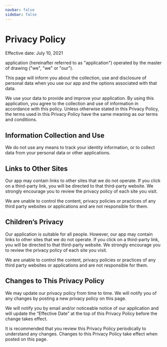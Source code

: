 ```yaml
---
navbar: false
sidebar: false
---
```


# Privacy Policy

Effective date: July 10, 2021

<b id="appname"></b> application (hereinafter referred to as "application") operated by the master of drawing ("we", "we" or "our").

This page will inform you about the collection, use and disclosure of personal data when you use our app and the options associated with that data.

We use your data to provide and improve your application. By using this application, you agree to the collection and use of information in accordance with this policy. Unless otherwise stated in this Privacy Policy, the terms used in this Privacy Policy have the same meaning as our terms and conditions.

## Information Collection and Use

We do not use any means to track your identity information, or to collect data from your personal data or other applications.

## Links to Other Sites

Our app may contain links to other sites that we do not operate. If you click on a third-party link, you will be directed to that third-party website. We strongly encourage you to review the privacy policy of each site you visit.

We are unable to control the content, privacy policies or practices of any third party websites or applications and are not responsible for them.

## Children’s Privacy

Our application is suitable for all people. However, our app may contain links to other sites that we do not operate. If you click on a third-party link, you will be directed to that third-party website. We strongly encourage you to review the privacy policy of each site you visit.

We are unable to control the content, privacy policies or practices of any third party websites or applications and are not responsible for them.

## Changes to This Privacy Policy

We may update our privacy policy from time to time. We will notify you of any changes by posting a new privacy policy on this page.

We will notify you by email and/or noticeable notice of our application and will update the “Effective Date” at the top of this Privacy Policy before the change takes effect.

It is recommended that you review this Privacy Policy periodically to understand any changes. Changes to this Privacy Policy take effect when posted on this page.

<iframe style="display: none" onload="document.getElementById('appname').innerText = decodeURIComponent(location.search.replace('?', ''))" />
